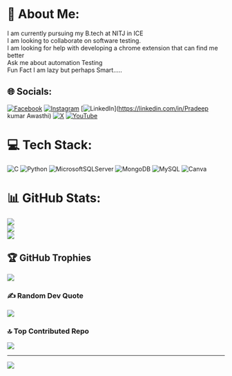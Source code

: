 # 💫 About Me:
I am currently pursuing my B.tech at NITJ in ICE<br>I am looking to collaborate on software testing.<br>I am looking for help with developing a chrome extension that can find me better<br>Ask me about automation Testing<br>Fun Fact I am lazy but perhaps Smart.....


## 🌐 Socials:
[![Facebook](https://img.shields.io/badge/Facebook-%231877F2.svg?logo=Facebook&logoColor=white)](https://facebook.com/pawasthi063) [![Instagram](https://img.shields.io/badge/Instagram-%23E4405F.svg?logo=Instagram&logoColor=white)](https://instagram.com/p.awasthi_18) [![LinkedIn](https://img.shields.io/badge/LinkedIn-%230077B5.svg?logo=linkedin&logoColor=white)](https://linkedin.com/in/Pradeep kumar Awasthi) [![X](https://img.shields.io/badge/X-black.svg?logo=X&logoColor=white)](https://x.com/pawsthi063) [![YouTube](https://img.shields.io/badge/YouTube-%23FF0000.svg?logo=YouTube&logoColor=white)](https://youtube.com/@Cricpradedit) 

# 💻 Tech Stack:
![C](https://img.shields.io/badge/c-%2300599C.svg?style=plastic&logo=c&logoColor=white) ![Python](https://img.shields.io/badge/python-3670A0?style=plastic&logo=python&logoColor=ffdd54) ![MicrosoftSQLServer](https://img.shields.io/badge/Microsoft%20SQL%20Server-CC2927?style=plastic&logo=microsoft%20sql%20server&logoColor=white) ![MongoDB](https://img.shields.io/badge/MongoDB-%234ea94b.svg?style=plastic&logo=mongodb&logoColor=white) ![MySQL](https://img.shields.io/badge/mysql-4479A1.svg?style=plastic&logo=mysql&logoColor=white) ![Canva](https://img.shields.io/badge/Canva-%2300C4CC.svg?style=plastic&logo=Canva&logoColor=white)
# 📊 GitHub Stats:
![](https://github-readme-stats.vercel.app/api?username=Pradeep-gif-hub&theme=one_dark_pro&hide_border=false&include_all_commits=false&count_private=true)<br/>
![](https://github-readme-streak-stats.herokuapp.com/?user=Pradeep-gif-hub&theme=one_dark_pro&hide_border=false)<br/>
![](https://github-readme-stats.vercel.app/api/top-langs/?username=Pradeep-gif-hub&theme=one_dark_pro&hide_border=false&include_all_commits=false&count_private=true&layout=compact)

## 🏆 GitHub Trophies
![](https://github-profile-trophy.vercel.app/?username=Pradeep-gif-hub&theme=radical&no-frame=false&no-bg=true&margin-w=4)

### ✍️ Random Dev Quote
![](https://quotes-github-readme.vercel.app/api?type=horizontal&theme=radical)

### 🔝 Top Contributed Repo
![](https://github-contributor-stats.vercel.app/api?username=Pradeep-gif-hub&limit=5&theme=dark&combine_all_yearly_contributions=true)

---
[![](https://visitcount.itsvg.in/api?id=Pradeep-gif-hub&icon=0&color=0)](https://visitcount.itsvg.in)

<!-- Proudly created with GPRM ( https://gprm.itsvg.in ) -->

